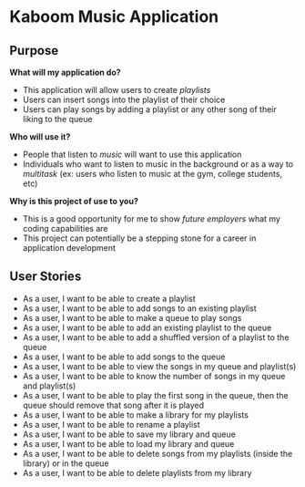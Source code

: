 # Kaboom Music Application

## Purpose

**What will my application do?**
- This application will allow users to create *playlists*
- Users can insert songs into the playlist of their choice
- Users can play songs by adding a playlist or any other song of their liking to the queue

**Who will use it?**
- People that listen to *music* will want to use this application
- Individuals who want to listen to music in the background or as a way to *multitask* (ex: users who listen to music at the gym, college students, etc)

**Why is this project of use to you?**
- This is a good opportunity for me to show *future employers* what my coding capabilities are
- This project can potentially be a stepping stone for a career in application development

## User Stories
- As a user, I want to be able to create a playlist
- As a user, I want to be able to add songs to an existing playlist
- As a user, I want to be able to make a queue to play songs
- As a user, I want to be able to add an existing playlist to the queue
- As a user, I want to be able to add a shuffled version of a playlist to the queue
- As a user, I want to be able to add songs to the queue
- As a user, I want to be able to view the songs in my queue and playlist(s)
- As a user, I want to be able to know the number of songs in my queue and playlist(s)
- As a user, I want to be able to play the first song in the queue, then the queue should remove that song after it is played
- As a user, I want to be able to make a library for my playlists
- As a user, I want to be able to rename a playlist
- As a user, I want to be able to save my library and queue
- As a user, I want to be able to load my library and queue
- As a user, I want to be able to delete songs from my playlists (inside the library) or in the queue
- As a user, I want to be able to delete playlists from my library